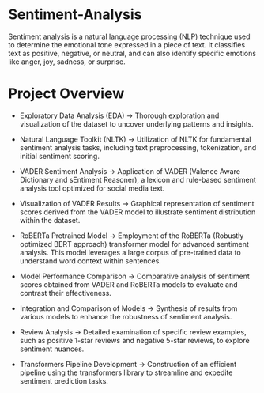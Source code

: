 # Sentiment-Analysis
Sentiment analysis is a natural language processing (NLP) technique used to determine the emotional tone expressed in a piece of text. It classifies text as positive, negative, or neutral, and can also identify specific emotions like anger, joy, sadness, or surprise.

# Project Overview
* Exploratory Data Analysis (EDA)
 -> Thorough exploration and visualization of the dataset to uncover underlying patterns and insights.

* Natural Language Toolkit (NLTK)
-> Utilization of NLTK for fundamental sentiment analysis tasks, including text preprocessing, tokenization, and initial sentiment scoring.

* VADER Sentiment Analysis
-> Application of VADER (Valence Aware Dictionary and sEntiment Reasoner), a lexicon and rule-based sentiment analysis tool optimized for social media text.

* Visualization of VADER Results
-> Graphical representation of sentiment scores derived from the VADER model to illustrate sentiment distribution within the dataset.

* RoBERTa Pretrained Model
-> Employment of the RoBERTa (Robustly optimized BERT approach) transformer model for advanced sentiment analysis. This model leverages a large corpus of pre-trained data to understand word context within sentences.

* Model Performance Comparison
-> Comparative analysis of sentiment scores obtained from VADER and RoBERTa models to evaluate and contrast their effectiveness.

* Integration and Comparison of Models
-> Synthesis of results from various models to enhance the robustness of sentiment analysis.

* Review Analysis
-> Detailed examination of specific review examples, such as positive 1-star reviews and negative 5-star reviews, to explore sentiment nuances.

* Transformers Pipeline Development
-> Construction of an efficient pipeline using the transformers library to streamline and expedite sentiment prediction tasks.
